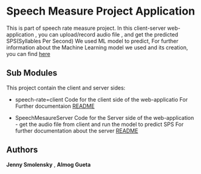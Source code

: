 # Speech Measure Project Application

This is part of speech rate measure project.
In this client-server web-application , you can upload/record audio file , and get the predicted SPS(Syllables Per Second)
We used ML model to predict, For further information about the Machine Learning model we used and its creation, you can find [here](https://github.com/Jenny-Smolensky/ML-SpeechRateMeasure.git)

## Sub Modules
This project contain the client and server sides:

* speech-rate=client
Code for the client side of the web-applicatio
For Further documentaion [README](https://github.com/Jenny-Smolensky/speech-rate-client/blob/7e65288626a45d93b674ddae7826989c4198dcb5/README.md)

* SpeechMesaureServer
Code for the Server side of the web-application - get the audio file from client and run the model to predict SPS
For further documentation about the server [README](https://github.com/almog1/SpeechMeasureServer/blob/main/README.md)

## Authors

**Jenny Smolensky** , **Almog Gueta**
